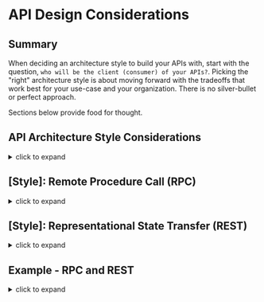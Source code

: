 # API Design Considerations

## Summary
When deciding an architecture style to build your APIs with, start with the question, `who will be the client (consumer) of your APIs?`. Picking the "right" architecture style is about moving forward with the tradeoffs that work best for your use-case and your organization. There is no silver-bullet or perfect approach. 

Sections below provide food for thought.

## API Architecture Style Considerations

<details>
<summary>click to expand</summary>

For each architecture style shown in the table below, determine which tradeoffs works best for your use-cases.

![api-architecture-style-comparison](./diagrams/api-architecture-style-comparison.png)

> diagram source: https://youtu.be/IvsANO0qZEg?t=2025

</details>

## [Style]: Remote Procedure Call (RPC) 

<details>
<summary>click to expand</summary>

1. RPC helps build functions - Command or Action oriented APIs - which are callable remotely.
1. This style works well for implementing pre-determined use-cases.
1. RPC follows contract-first approach: functions and messages are strongly typed and the contract is shared among client/server.

> gRPC is modern open source high performance Remote Procedure Call (RPC) framework. To learn more about gRPC and how to use it on .NET, [click here](https://github.com/shahzadhuq/modernization-gRPC-on-dotnet).

### **Net Gains**

1. RPC APIs are simple and easy to understand.
1. Strongly typed messages leads to lightweight payloads exchange.
1. High performance over network: helps achieve low latency for service-2-service communication.

### **Mindfulness**

1. Predefined action oriented nature leads to tight coupling between client/server: slight variation to existing use-case will likely require new function implementation.
1. You could end up with "function explosion": create new set of functions to accomplish slightly different actions.
1. Lack of RPC API introspection could lead to poor discoverability: clients must know specific endpoint to call and downstream side-effects aren't always clear.

</details>

## [Style]: Representational State Transfer (REST)

<details>
<summary>click to expand</summary>

1. REST architecture style helps build resource management oriented APIs.
1. Unlike RPC, REST models resources (e.g. Person, Account), resource actions (e.g. CRUD operations), and relationship (i.e. links) between these resources.
1. APIs that follow REST style are considered RESTFul.

### **Net Gains**

1. REST style leads to decoupling client/server which helps both evolve independently.
1. For new use-cases, clients could potentially orchestrate existing resource management APIs differently to fulfil their requirements.
1. RESTFul APIs are self-describing: provides metadata to help clients understand how to interact with the RESTFul APIs.

### **Mindfulness**

1. RESTFul APIs can be chatty: clients may need to fetch data from multiple APIs for their unique use-cases. 
1. Relative to RPC style message, RESTFul payloads are bigger (loaded with helpful metadata).
1. Clients may end up getting more info (resource's attributes/data) than they need.

</details>

## Example - RPC and REST

<details>
<summary>click to expand</summary>

### **Base Use Case**

Assume you're building a chat system with well defined use-cases:

1. Client can acquire single/collection of conversations.
1. For given conversation, client can list its messages.
1. In a given conversation, client can send (reply) new messages.

Post go live, you get a New business use-case:

1. Client wants the ability to fetch message's author information.
#### **RPC Style Implementation**

<details>
<summary>click to expand</summary>

1. Given function oriented API style, RCP implementation below supports the well-defined use-cases.

    ```csharp
    // RPC API Service contract
    listConversations();
    listMessages(int converationId);
    sendMessages(int converationId, string body);

    // Client interacting with RPC API
    GET /listConversations
    GET /listMessages?id=123
    POST /sendMessages?id=123 { "body": "my new message" }    
    ```

1. To accommodate the new use-case, a New RPC function is added.

    ```csharp
    // Service contract exposed via HTTP APIs
    getAuthorInfo(int messageId)

    // RPC API interaction
    GET /getAuthorInfo(int messageId)
    ```

1. Over the lifespan of the product, you could have function explosion to support slight variation in use-cases.

    ```csharp
    // RCP functions
    listConversations
    listConversationsV2
    listMessages
    sendMessage
    sendMessageRTL
    checksendstatus
    getAuthorDetails

    getAuthorDetailsV2
    getFullAuthorDetailsV3
    deleteMessage
    deleteMessageAdmin
    getTopConversations
    getTopConversationsv2
    getSystemStatus
    ```
</details>

#### **REST Style Implementation**

<details>
<summary>click to expand</summary>

Given resource management oriented APIs, below are the available Resources, actions, and relationships between resources.

1. Acquire the resources available with self-describing metadata.

    ```json
    // GET https://api.example.com/
    {
        "conversations": {
            "href": "https://api.example.io/conversations",
            "rel": "collection",
            "desc": "View all conversations"
        },
        "messages": {
            "href": "https://api.example.io/messages",
            "rel": "collection",
            "desc": "View all messages"
        }
    }
    ```

1. Get all conversations.

    ```json
    // GET https: //api.example.com/conversations
    {
        "count": 2,
        "value": [
            {
                "href": "https://api.example.io/conversations/2",
                "title": "RPC or REST",
                "author: "https://api.example.io/users/2022",
                "messages": "https://api.example.io/conversations/2/messages"        
            },
            ...
        ]   
    }
    ```

1. Get all messages in a conversation.

    ```json
    // GET https://api.example.com/conversations/2/messages
    {
        "count": 3,
        "value": [
            {
                "href": "https://api.example.io/messages/101",
                "conversation": "https://api.example.com/conversations/2",
                "text": "Our first message",
                "author: "https://api.example.io/users/2022",                
            },
            ...
        ]   
    }
    ```

1. To accommodate the new use-case, client can use existing APIs to fetch additional information.

    ```json
    GET https://api.example.io/users/2022

    {
        "href": "https://api.example.io/users/2022",
        "name": "Shahzad Huq,
        "location": "virtual",
        "messages": {
            "href": "https://api.example.io/users/2022/messages",
            "rel": [ "collection" ],
            "desc": "View user's messages"
        }
    }
    ```

1. Now, for new unique use-cases, clients could orchestrate existing APIs to fulfil their respective needs. However, client/server communication could get chatty.

    ```json
    GET https://api.example.io/conversations
    GET https://api.example.io/conversations/1
    GET https://api.example.io/conversations/1/messages
    GET https://api.example.io/users/214
    GET https://api.example.io/conversations/2
    GET https://api.example.io/conversations/2/messages
    GET https://api.example.io/users/3009
    ```
</details>

</details>
